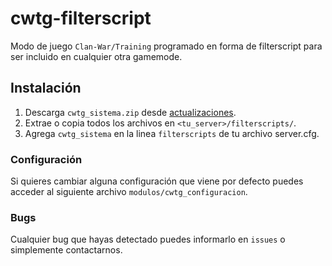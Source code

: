 # cwtg-filterscript

Modo de juego  `Clan-War/Training` programado en forma de filterscript para ser incluido en cualquier otra gamemode.

## Instalación

1. Descarga `cwtg_sistema.zip` desde [actualizaciones]().
2. Extrae o copia todos los archivos en `<tu_server>/filterscripts/`.
3. Agrega `cwtg_sistema` en la linea `filterscripts` de tu archivo server.cfg.

### Configuración
Si quieres cambiar alguna configuración que viene por defecto puedes acceder al siguiente archivo `modulos/cwtg_configuracion`.

### Bugs
Cualquier bug que hayas detectado puedes informarlo en `issues` o simplemente contactarnos.
